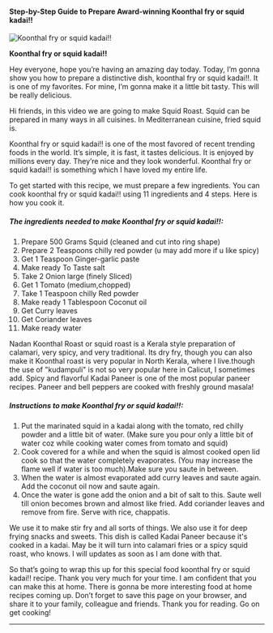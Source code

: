             

#### Step-by-Step Guide to Prepare Award-winning Koonthal fry or squid kadai!!

![Koonthal fry or squid kadai!!](https://img-global.cpcdn.com/recipes/05f6b5c35e714b3d/751x532cq70/koonthal-fry-or-squid-kadai-recipe-main-photo.jpg)

**Koonthal fry or squid kadai!!**

Hey everyone, hope you’re having an amazing day today. Today, I’m gonna show you how to prepare a distinctive dish, koonthal fry or squid kadai!!. It is one of my favorites. For mine, I’m gonna make it a little bit tasty. This will be really delicious.

Hi friends, in this video we are going to make Squid Roast. Squid can be prepared in many ways in all cuisines. In Mediterranean cuisine, fried squid is.

Koonthal fry or squid kadai!! is one of the most favored of recent trending foods in the world. It’s simple, it is fast, it tastes delicious. It is enjoyed by millions every day. They’re nice and they look wonderful. Koonthal fry or squid kadai!! is something which I have loved my entire life.

To get started with this recipe, we must prepare a few ingredients. You can cook koonthal fry or squid kadai!! using 11 ingredients and 4 steps. Here is how you cook it.

##### The ingredients needed to make Koonthal fry or squid kadai!!:

1.  Prepare 500 Grams Squid (cleaned and cut into ring shape)
2.  Prepare 2 Teaspoons chilly red powder (u may add more if u like spicy)
3.  Get 1 Teaspoon Ginger-garlic paste
4.  Make ready To Taste salt
5.  Take 2 Onion large (finely Sliced)
6.  Get 1 Tomato (medium,chopped)
7.  Take 1 Teaspoon chilly Red powder
8.  Make ready 1 Tablespoon Coconut oil
9.  Get Curry leaves
10.  Get Coriander leaves
11.  Make ready water

Nadan Koonthal Roast or squid roast is a Kerala style preparation of calamari, very spicy, and very traditional. Its dry fry, though you can also make it Koonthal roast is very popular in North Kerala, where I live.though the use of "kudampuli" is not so very popular here in Calicut, I sometimes add. Spicy and flavorful Kadai Paneer is one of the most popular paneer recipes. Paneer and bell peppers are cooked with freshly ground masala!

##### Instructions to make Koonthal fry or squid kadai!!:

1.  Put the marinated squid in a kadai along with the tomato, red chilly powder and a little bit of water. (Make sure you pour only a little bit of water coz while cooking water comes from tomato and squid)
2.  Cook covered for a while and when the squid is almost cooked open lid cook so that the water completely evaporates. (You may increase the flame well if water is too much).Make sure you saute in between.
3.  When the water is almost evaporated add curry leaves and saute again. Add the coconut oil now and saute again.
4.  Once the water is gone add the onion and a bit of salt to this. Saute well till onion becomes brown and almost like fried. Add coriander leaves and remove from fire. Serve with rice, chappatis.

We use it to make stir fry and all sorts of things. We also use it for deep frying snacks and sweets. This dish is called Kadai Paneer because it's cooked in a kadai. May be it will turn into calamari fries or a spicy squid roast, who knows. I will updates as soon as I am done with that.

So that’s going to wrap this up for this special food koonthal fry or squid kadai!! recipe. Thank you very much for your time. I am confident that you can make this at home. There is gonna be more interesting food at home recipes coming up. Don’t forget to save this page on your browser, and share it to your family, colleague and friends. Thank you for reading. Go on get cooking!

* * *